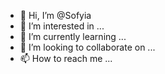 - 👋 Hi, I’m @Sofyia
- 👀 I’m interested in ...
- 🌱 I’m currently learning ...
- 💞️ I’m looking to collaborate on ...
- 📫 How to reach me ...

<!---
Sofyia/Sofyia is a ✨ special ✨ repository because its `README.md` (this file) appears on your GitHub profile.
You can click the Preview link to take a look at your changes.
--->
